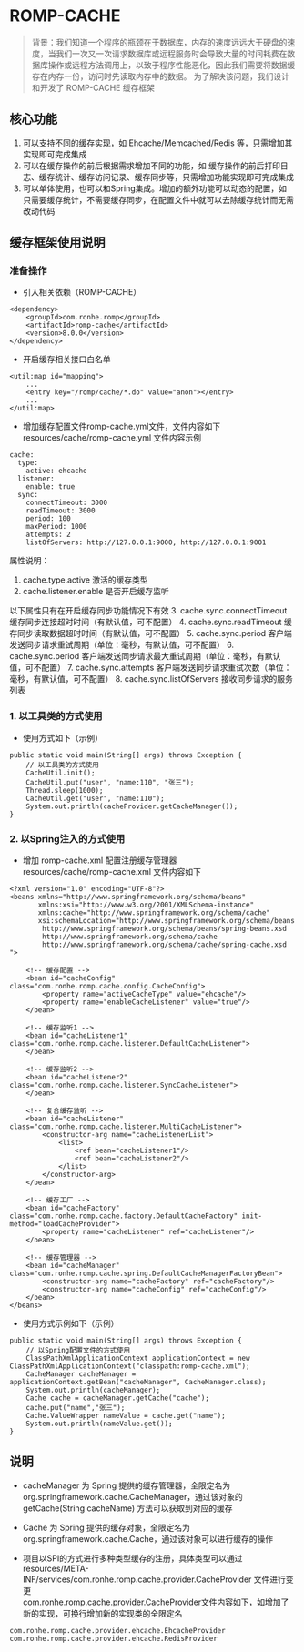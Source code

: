 # ROMP-CACHE
> 背景：我们知道一个程序的瓶颈在于数据库，内存的速度远远大于硬盘的速度，当我们一次又一次请求数据库或远程服务时会导致大量的时间耗费在数据库操作或远程方法调用上，以致于程序性能恶化，因此我们需要将数据缓存在内存一份，访问时先读取内存中的数据。
> 为了解决该问题，我们设计和开发了 ROMP-CACHE 缓存框架

## 核心功能
1. 可以支持不同的缓存实现，如 Ehcache/Memcached/Redis 等，只需增加其实现即可完成集成
2. 可以在缓存操作的前后根据需求增加不同的功能，如 缓存操作的前后打印日志、缓存统计、缓存访问记录、缓存同步等，只需增加功能实现即可完成集成
3. 可以单体使用，也可以和Spring集成。增加的额外功能可以动态的配置，如 只需要缓存统计，不需要缓存同步，在配置文件中就可以去除缓存统计而无需改动代码

## 缓存框架使用说明
### 准备操作
- 引入相关依赖（ROMP-CACHE）
```
<dependency>
	<groupId>com.ronhe.romp</groupId>
	<artifactId>romp-cache</artifactId>
	<version>8.0.0</version>
</dependency>
```

- 开启缓存相关接口白名单
```
<util:map id="mapping">
    ...
	<entry key="/romp/cache/*.do" value="anon"></entry>
    ...
</util:map>
```

- 增加缓存配置文件romp-cache.yml文件，文件内容如下
<br> resources/cache/romp-cache.yml 文件内容示例
```
cache:
  type:
    active: ehcache
  listener:
    enable: true
  sync:
    connectTimeout: 3000
    readTimeout: 3000
    period: 100
    maxPeriod: 1000
    attempts: 2
    listOfServers: http://127.0.0.1:9000, http://127.0.0.1:9001
```
属性说明：
1. cache.type.active        激活的缓存类型
2. cache.listener.enable    是否开启缓存监听

以下属性只有在开启缓存同步功能情况下有效
3. cache.sync.connectTimeout    缓存同步连接超时时间（有默认值，可不配置）
4. cache.sync.readTimeout       缓存同步读取数据超时时间（有默认值，可不配置）
5. cache.sync.period            客户端发送同步请求重试周期（单位：毫秒，有默认值，可不配置）
6. cache.sync.period            客户端发送同步请求最大重试周期（单位：毫秒，有默认值，可不配置）
7. cache.sync.attempts          客户端发送同步请求重试次数（单位：毫秒，有默认值，可不配置）
8. cache.sync.listOfServers     接收同步请求的服务列表

### 1. 以工具类的方式使用
- 使用方式如下（示例）
```
public static void main(String[] args) throws Exception {
    // 以工具类的方式使用
    CacheUtil.init();
    CacheUtil.put("user", "name:110", "张三");
    Thread.sleep(1000);
    CacheUtil.get("user", "name:110");
    System.out.println(cacheProvider.getCacheManager());
}
```

### 2. 以Spring注入的方式使用
- 增加 romp-cache.xml 配置注册缓存管理器
<br> resources/cache/romp-cache.xml 文件内容如下
```
<?xml version="1.0" encoding="UTF-8"?>
<beans xmlns="http://www.springframework.org/schema/beans"
       xmlns:xsi="http://www.w3.org/2001/XMLSchema-instance"
       xmlns:cache="http://www.springframework.org/schema/cache"
       xsi:schemaLocation="http://www.springframework.org/schema/beans
        http://www.springframework.org/schema/beans/spring-beans.xsd
        http://www.springframework.org/schema/cache
        http://www.springframework.org/schema/cache/spring-cache.xsd ">

    <!-- 缓存配置 -->
    <bean id="cacheConfig" class="com.ronhe.romp.cache.config.CacheConfig">
        <property name="activeCacheType" value="ehcache"/>
        <property name="enableCacheListener" value="true"/>
    </bean>

    <!-- 缓存监听1 -->
    <bean id="cacheListener1" class="com.ronhe.romp.cache.listener.DefaultCacheListener">
    </bean>

    <!-- 缓存监听2 -->
    <bean id="cacheListener2" class="com.ronhe.romp.cache.listener.SyncCacheListener">
    </bean>

    <!-- 复合缓存监听 -->
    <bean id="cacheListener" class="com.ronhe.romp.cache.listener.MultiCacheListener">
        <constructor-arg name="cacheListenerList">
            <list>
                <ref bean="cacheListener1"/>
                <ref bean="cacheListener2"/>
            </list>
        </constructor-arg>
    </bean>

    <!-- 缓存工厂 -->
    <bean id="cacheFactory" class="com.ronhe.romp.cache.factory.DefaultCacheFactory" init-method="loadCacheProvider">
        <property name="cacheListener" ref="cacheListener"/>
    </bean>

    <!-- 缓存管理器 -->
    <bean id="cacheManager" class="com.ronhe.romp.cache.spring.DefaultCacheManagerFactoryBean">
        <constructor-arg name="cacheFactory" ref="cacheFactory"/>
        <constructor-arg name="cacheConfig" ref="cacheConfig"/>
    </bean>
</beans>
```
- 使用方式示例如下（示例）
```
public static void main(String[] args) throws Exception {
    // 以Spring配置文件的方式使用    
    ClassPathXmlApplicationContext applicationContext = new ClassPathXmlApplicationContext("classpath:romp-cache.xml");
    CacheManager cacheManager = applicationContext.getBean("cacheManager", CacheManager.class);
    System.out.println(cacheManager);
    Cache cache = cacheManager.getCache("cache");
    cache.put("name","张三");
    Cache.ValueWrapper nameValue = cache.get("name");
    System.out.println(nameValue.get());
}
```

## 说明
- cacheManager 为 Spring 提供的缓存管理器，全限定名为 org.springframework.cache.CacheManager，通过该对象的 getCache(String cacheName) 方法可以获取到对应的缓存
- Cache 为 Spring 提供的缓存对象，全限定名为 org.springframework.cache.Cache，通过该对象可以进行缓存的操作

- 项目以SPI的方式进行多种类型缓存的注册，具体类型可以通过resources/META-INF/services/com.ronhe.romp.cache.provider.CacheProvider 文件进行变更
<br> com.ronhe.romp.cache.provider.CacheProvider文件内容如下，如增加了新的实现，可换行增加新的实现类的全限定名
```
com.ronhe.romp.cache.provider.ehcache.EhcacheProvider
com.ronhe.romp.cache.provider.ehcache.RedisProvider
```
